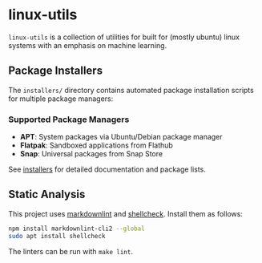 # linux-utils

`linux-utils` is a collection of utilities for built for (mostly ubuntu) linux systems with an emphasis on machine learning.

## Package Installers

The `installers/` directory contains automated package installation scripts for multiple package managers:

### Supported Package Managers

- **APT**: System packages via Ubuntu/Debian package manager
- **Flatpak**: Sandboxed applications from Flathub
- **Snap**: Universal packages from Snap Store

See [installers](installers/installers.md) for detailed documentation and package lists.

## Static Analysis

This project uses [markdownlint](https://github.com/DavidAnson/markdownlint) and [shellcheck](https://www.shellcheck.net/). Install them as follows:

```bash
npm install markdownlint-cli2 --global
sudo apt install shellcheck
```

The linters can be run with `make lint`.
